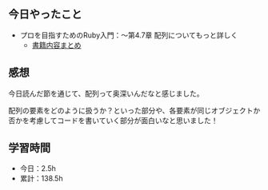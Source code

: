 ## 今日やったこと
- プロを目指すためのRuby入門：〜第4.7章 配列についてもっと詳しく
  - [書籍内容まとめ](https://www.notion.so/Ruby-77f15cf0d73944bf8345fbd688a71424#057e1978095d4cf298241f8369dd3c8e)

## 感想
今日読んだ節を通じて、配列って奥深いんだなと感じました。

配列の要素をどのように扱うか？といった部分や、各要素が同じオブジェクトか否かを考慮してコードを書いていく部分が面白いなと思いました！

## 学習時間
- 今日：2.5h
- 累計：138.5h
